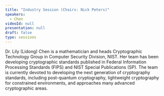 ```yaml
---
title: "Industry Session (Chairs: Nick Peters)"
speakers:
  - Chen
videoId: null
presentation: null
draft: false
type: sessions
---
```

Dr. Lily (Lidong) Chen is a mathematician and heads Cryptographic Technology Group in Computer Security Division, NIST. Her team has been developing cryptographic standards published in Federal Information Processing Standards (FIPS) and NIST Special Publications (SP). The team is currently devoted to developing the next generation of cryptography standards, including post-quantum cryptography, lightweight cryptography for constrained environments, and approaches many advanced cryptographic areas.



<!-- fields to use above: -->
<!-- videoId: "Vfl9pPh6ipI" -->
<!-- presentation: "/2023/sessions/slides/QCrypt2023TutorialYuen.pdf" -->
